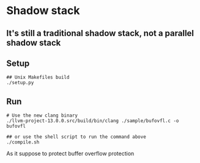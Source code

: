 # Shadow stack
## It's still a traditional shadow stack, not a parallel shadow stack

## Setup
```
## Unix Makefiles build
./setup.py
```

## Run 
```
# Use the new clang binary
./llvm-project-13.0.0.src/build/bin/clang ./sample/bufovfl.c -o bufovfl

## or use the shell script to run the command above
./compile.sh
```
As it suppose to protect buffer overflow protection
